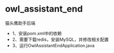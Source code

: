 # owl_assistant_end
猫头鹰助手后端
* 1、安装pom.xml中的依赖
* 2、需要下载redis，安装MySQL，并修改相关配置
* 3、运行OwlAssistantEndApplication.java
